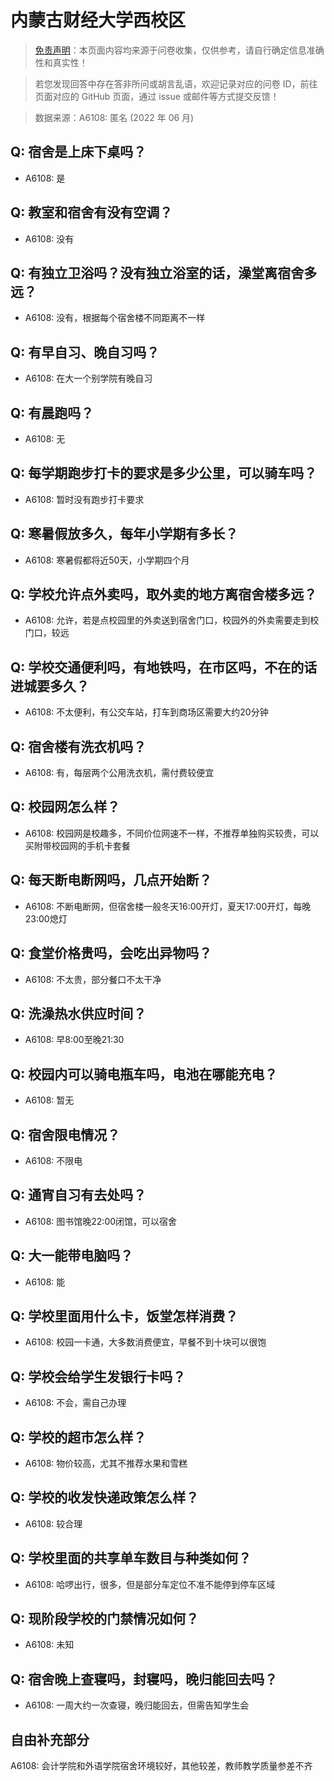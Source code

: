# 内蒙古财经大学西校区

> [免责声明](https://colleges.chat/#_3)：本页面内容均来源于问卷收集，仅供参考，请自行确定信息准确性和真实性！

> 若您发现回答中存在答非所问或胡言乱语，欢迎记录对应的问卷 ID，前往页面对应的 GitHub 页面，通过 issue 或邮件等方式提交反馈！

> 数据来源：A6108: 匿名 (2022 年 06 月)

## Q: 宿舍是上床下桌吗？

- A6108: 是

## Q: 教室和宿舍有没有空调？

- A6108: 没有

## Q: 有独立卫浴吗？没有独立浴室的话，澡堂离宿舍多远？

- A6108: 没有，根据每个宿舍楼不同距离不一样

## Q: 有早自习、晚自习吗？

- A6108: 在大一个别学院有晚自习

## Q: 有晨跑吗？

- A6108: 无

## Q: 每学期跑步打卡的要求是多少公里，可以骑车吗？

- A6108: 暂时没有跑步打卡要求

## Q: 寒暑假放多久，每年小学期有多长？

- A6108: 寒暑假都将近50天，小学期四个月

## Q: 学校允许点外卖吗，取外卖的地方离宿舍楼多远？

- A6108: 允许，若是点校园里的外卖送到宿舍门口，校园外的外卖需要走到校门口，较远

## Q: 学校交通便利吗，有地铁吗，在市区吗，不在的话进城要多久？

- A6108: 不太便利，有公交车站，打车到商场区需要大约20分钟

## Q: 宿舍楼有洗衣机吗？

- A6108: 有，每层两个公用洗衣机，需付费较便宜

## Q: 校园网怎么样？

- A6108: 校园网是校趣多，不同价位网速不一样，不推荐单独购买较贵，可以买附带校园网的手机卡套餐

## Q: 每天断电断网吗，几点开始断？

- A6108: 不断电断网，但宿舍楼一般冬天16:00开灯，夏天17:00开灯，每晚23:00熄灯

## Q: 食堂价格贵吗，会吃出异物吗？

- A6108: 不太贵，部分餐口不太干净

## Q: 洗澡热水供应时间？

- A6108: 早8:00至晚21:30

## Q: 校园内可以骑电瓶车吗，电池在哪能充电？

- A6108: 暂无

## Q: 宿舍限电情况？

- A6108: 不限电

## Q: 通宵自习有去处吗？

- A6108: 图书馆晚22:00闭馆，可以宿舍

## Q: 大一能带电脑吗？

- A6108: 能

## Q: 学校里面用什么卡，饭堂怎样消费？

- A6108: 校园一卡通，大多数消费便宜，早餐不到十块可以很饱

## Q: 学校会给学生发银行卡吗？

- A6108: 不会，需自己办理

## Q: 学校的超市怎么样？

- A6108: 物价较高，尤其不推荐水果和雪糕

## Q: 学校的收发快递政策怎么样？

- A6108: 较合理

## Q: 学校里面的共享单车数目与种类如何？

- A6108: 哈啰出行，很多，但是部分车定位不准不能停到停车区域

## Q: 现阶段学校的门禁情况如何？

- A6108: 未知

## Q: 宿舍晚上查寝吗，封寝吗，晚归能回去吗？

- A6108: 一周大约一次查寝，晚归能回去，但需告知学生会

## 自由补充部分

A6108: 会计学院和外语学院宿舍环境较好，其他较差，教师教学质量参差不齐